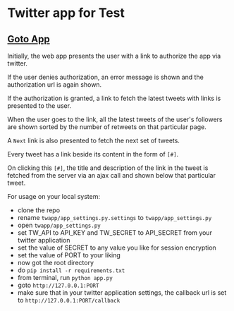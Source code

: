 # Twitter app for Test

## [Goto App](http://rocky-temple-6325.herokuapp.com/)

Initially, the web app presents the user with a link to authorize the app via twitter.

If the user denies authorization, an error message is shown and the authorization url is again shown.

If the authorization is granted, a link to fetch the latest tweets with links is presented to the user.

When the user goes to the link, all the latest tweets of the user's followers are shown sorted by the number of retweets on that particular page.

A ```Next``` link is also presented to fetch the next set of tweets.

Every tweet has a link beside its content in the form of ```[#]```.

On clicking this ```[#]```, the title and description of the link in the tweet is fetched from the server via an ajax call and shown below that particular tweet.

For usage on your local system:
* clone the repo
* rename ```twapp/app_settings.py.settings``` to ```twapp/app_settings.py```
* open ```twapp/app_settings.py```
* set TW_API to API_KEY and TW_SECRET to API_SECRET from your twitter application
* set the value of SECRET to any value you like for session encryption
* set the value of PORT to your liking
* now got the root directory
* do ```pip install -r requirements.txt```
* from terminal, run ```python app.py```
* goto ```http://127.0.0.1:PORT```
* make sure that in your twitter application settings, the callback url is set to ```http://127.0.0.1:PORT/callback```